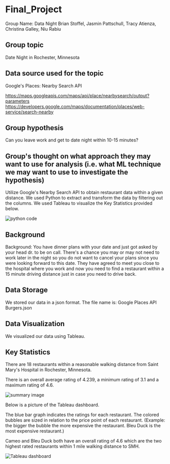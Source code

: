 # Final_Project
Group Name: Data Night
Brian Stoffel, Jasmin Pattschull, Tracy Atienza, Christina Galley, Niu Rabiu
## Group topic
Date Night in Rochester, Minnesota

## Data source used for the topic
Google's Places: Nearby Search API

https://maps.googleapis.com/maps/api/place/nearbysearch/output?parameters
https://developers.google.com/maps/documentation/places/web-service/search-nearby

## Group hypothesis
Can you leave work and get to date night within 10-15 minutes?

## Group's thought on what approach they may want to use for analysis (i.e. what ML technique we may want to use to investigate the hypothesis)
Utilize Google's Nearby Search API to obtain restaurant data within a given distance.  We used Python to extract and transform the data by filtering out the columns.  We used Tableau to visualize the Key Statistics provided below.

![python code](https://github.com/stoffel-brian/Final_Project/blob/main/Resources/python_code.png)

## Background
Background: You have dinner plans with your date and just got asked by your head dr. to be on call. There's a chance you may or may not need to work later in the night so you do not want to cancel your plans since you were looking forward to this date. They have agreed to meet you close to the hospital where you work and now you need to find a restaurant within a 15 minute driving distance just in case you need to drive back.

## Data Storage
We stored our data in a json format. The file name is: Google Places API Burgers.json

## Data Visualization
We visualized our data using Tableau.

## Key Statistics
There are 18 restaurants within a reasonable walking distance from Saint Mary's Hospital in Rochester, Minnesota.

There is an overall average rating of 4.239, a minimum rating of 3.1 and a maximum rating of 4.6.

![summary image](https://github.com/stoffel-brian/Final_Project/blob/main/Resources/Screenshot%20of%20Data%20Night%20Summary.PNG)

Below is a picture of the Tableau dashboard.

The blue bar graph indicates the ratings for each restaurant.  The colored bubbles are sized in relation to the price point of each restaurant. (Example: the bigger the bubble the more expensive the restaurant.  Bleu Duck is the most expensive restaurant.)

Cameo and Bleu Duck both have an overall rating of 4.6 which are the two highest rated restaurants within 1 mile walking distance to SMH.

![Tableau dashboard](https://github.com/stoffel-brian/Final_Project/blob/main/Resources/Screenshot%20of%20Data%20Night%20Dashboard.PNG)
